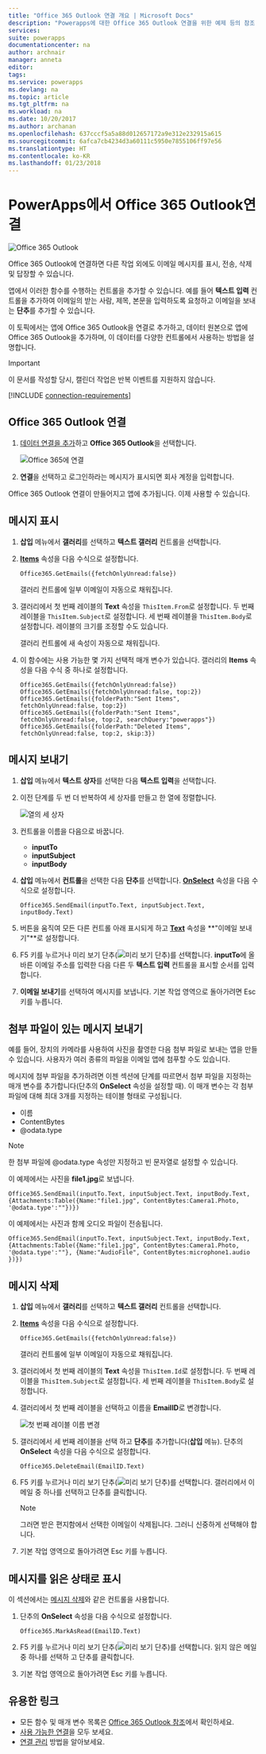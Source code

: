 ```yaml
---
title: "Office 365 Outlook 연결 개요 | Microsoft Docs"
description: "Powerapps에 대한 Office 365 Outlook 연결을 위한 예제 등의 참조 정보"
services: 
suite: powerapps
documentationcenter: na
author: archnair
manager: anneta
editor: 
tags: 
ms.service: powerapps
ms.devlang: na
ms.topic: article
ms.tgt_pltfrm: na
ms.workload: na
ms.date: 10/20/2017
ms.author: archanan
ms.openlocfilehash: 637cccf5a5a88d012657172a9e312e232915a615
ms.sourcegitcommit: 6afca7cb4234d3a60111c5950e7855106ff97e56
ms.translationtype: HT
ms.contentlocale: ko-KR
ms.lasthandoff: 01/23/2018
---
```

# <a name="connect-to-office-365-outlook-from-powerapps"></a>PowerApps에서 Office 365 Outlook연결
![Office 365 Outlook](./media/connection-office365-outlook/office365icon.png)

Office 365 Outlook에 연결하면 다른 작업 외에도 이메일 메시지를 표시, 전송, 삭제 및 답장할 수 있습니다.

앱에서 이러한 함수를 수행하는 컨트롤을 추가할 수 있습니다. 예를 들어 **텍스트 입력** 컨트롤을 추가하여 이메일의 받는 사람, 제목, 본문을 입력하도록 요청하고 이메일을 보내는 **단추**를 추가할 수 있습니다.

이 토픽에서는 앱에 Office 365 Outlook을 연결로 추가하고, 데이터 원본으로 앱에 Office 365 Outlook을 추가하며, 이 데이터를 다양한 컨트롤에서 사용하는 방법을 설명합니다.

> [!IMPORTANT]
> 이 문서를 작성할 당시, 캘린더 작업은 반복 이벤트를 지원하지 않습니다.

[!INCLUDE [connection-requirements](../includes/connection-requirements.md)]

## <a name="connect-to-office-365-outlook"></a>Office 365 Outlook 연결
1. [데이터 연결을 추가](../add-data-connection.md)하고 **Office 365 Outlook**을 선택합니다.  
   
    ![Office 365에 연결](./media/connection-office365-outlook/add-office.png)
2. **연결**을 선택하고 로그인하라는 메시지가 표시되면 회사 계정을 입력합니다.

Office 365 Outlook 연결이 만들어지고 앱에 추가됩니다. 이제 사용할 수 있습니다.

## <a name="show-messages"></a>메시지 표시
1. **삽입** 메뉴에서 **갤러리**를 선택하고 **텍스트 갤러리** 컨트롤을 선택합니다.
2. **[Items](../controls/properties-core.md)** 속성을 다음 수식으로 설정합니다.  
   
    `Office365.GetEmails({fetchOnlyUnread:false})`
   
    갤러리 컨트롤에 일부 이메일이 자동으로 채워집니다.
3. 갤러리에서 첫 번째 레이블의 **Text** 속성을 `ThisItem.From`로 설정합니다. 두 번째 레이블을 `ThisItem.Subject`로 설정합니다. 세 번째 레이블을 `ThisItem.Body`로 설정합니다. 레이블의 크기를 조정할 수도 있습니다.
   
    갤러리 컨트롤에 새 속성이 자동으로 채워집니다.
4. 이 함수에는 사용 가능한 몇 가지 선택적 매개 변수가 있습니다. 갤러리의 **Items** 속성을 다음 수식 중 하나로 설정합니다.
   
    `Office365.GetEmails({fetchOnlyUnread:false})`  
    `Office365.GetEmails({fetchOnlyUnread:false, top:2})`  
    `Office365.GetEmails({folderPath:"Sent Items", fetchOnlyUnread:false, top:2})`  
    `Office365.GetEmails({folderPath:"Sent Items", fetchOnlyUnread:false, top:2, searchQuery:"powerapps"})`  
    `Office365.GetEmails({folderPath:"Deleted Items", fetchOnlyUnread:false, top:2, skip:3})`

## <a name="send-a-message"></a>메시지 보내기
1. **삽입** 메뉴에서 **텍스트 상자**를 선택한 다음 **텍스트 입력**을 선택합니다.
2. 이전 단계를 두 번 더 반복하여 세 상자를 만들고 한 열에 정렬합니다.  
   
    ![열의 세 상자](./media/connection-office365-outlook/threetextinput.png)
3. 컨트롤을 이름을 다음으로 바꿉니다.  
   
   * **inputTo**
   * **inputSubject**
   * **inputBody**
4. **삽입** 메뉴에서 **컨트롤**을 선택한 다음 **단추**를 선택합니다. **[OnSelect](../controls/properties-core.md)** 속성을 다음 수식으로 설정합니다.  
   
    `Office365.SendEmail(inputTo.Text, inputSubject.Text, inputBody.Text)`
5. 버튼을 움직여 모든 다른 컨트롤 아래 표시되게 하고 **[Text](../controls/properties-core.md)** 속성을 **"이메일 보내기"**로 설정합니다.
6. F5 키를 누르거나 미리 보기 단추(![미리 보기 단추](./media/connection-office365-outlook/preview.png))를 선택합니다. **inputTo**에 올바른 이메일 주소를 입력한 다음 다른 두 **텍스트 입력** 컨트롤을 표시할 순서를 입력합니다.
7. **이메일 보내기**를 선택하여 메시지를 보냅니다. 기본 작업 영역으로 돌아가려면 Esc 키를 누릅니다.

## <a name="send-a-message-with-an-attachment"></a>첨부 파일이 있는 메시지 보내기
예를 들어, 장치의 카메라를 사용하여 사진을 촬영한 다음 첨부 파일로 보내는 앱을 만들 수 있습니다. 사용자가 여러 종류의 파일을 이메일 앱에 첨푸할 수도 있습니다.

메시지에 첨부 파일을 추가하려면 이젠 섹션에 단계를 따르면서 첨부 파일을 지정하는 매개 변수를 추가합니다(단추의 **OnSelect** 속성을 설정할 때). 이 매개 변수는 각 첨부 파일에 대해 최대 3개를 지정하는 테이블 형태로 구성됩니다.

* 이름
* ContentBytes
* @odata.type

> [!NOTE]
> 한 첨부 파일에 @odata.type 속성만 지정하고 빈 문자열로 설정할 수 있습니다.

이 예제에서는 사진을 **file1.jpg**로 보냅니다.

`Office365.SendEmail(inputTo.Text, inputSubject.Text, inputBody.Text, {Attachments:Table({Name:"file1.jpg", ContentBytes:Camera1.Photo, '@odata.type':""})})`

이 예제에서는 사진과 함께 오디오 파일이 전송됩니다.

`Office365.SendEmail(inputTo.Text, inputSubject.Text, inputBody.Text, {Attachments:Table({Name:"file1.jpg", ContentBytes:Camera1.Photo, '@odata.type':""}, {Name:"AudioFile", ContentBytes:microphone1.audio })})`

## <a name="delete-a-message"></a>메시지 삭제
1. **삽입** 메뉴에서 **갤러리**를 선택하고 **텍스트 갤러리** 컨트롤을 선택합니다.
2. **[Items](../controls/properties-core.md)** 속성을 다음 수식으로 설정합니다.  
   
    `Office365.GetEmails({fetchOnlyUnread:false})`
   
    갤러리 컨트롤에 일부 이메일이 자동으로 채워집니다.
3. 갤러리에서 첫 번째 레이블의 **Text** 속성을 `ThisItem.Id`로 설정합니다. 두 번째 레이블을 `ThisItem.Subject`로 설정합니다. 세 번째 레이블을 `ThisItem.Body`로 설정합니다.
4. 갤러리에서 첫 번째 레이블을 선택하고 이름을 **EmailID**로 변경합니다.
   
    ![첫 번째 레이블 이름 변경](./media/connection-office365-outlook/renameheading.png)
5. 갤러리에서 세 번째 레이블을 선택 하고 **단추**를 추가합니다(**삽입** 메뉴). 단추의 **OnSelect** 속성을 다음 수식으로 설정합니다.  
   
    `Office365.DeleteEmail(EmailID.Text)`
6. F5 키를 누르거나 미리 보기 단추(![미리 보기 단추](./media/connection-office365-outlook/preview.png))를 선택합니다. 갤러리에서 이메일 중 하나를 선택하고 단추를 클릭합니다. 
    
    > [!NOTE]
    > 그러면 받은 편지함에서 선택한 이메일이 삭제됩니다. 그러니 신중하게 선택해야 합니다.
7. 기본 작업 영역으로 돌아가려면 Esc 키를 누릅니다.

## <a name="mark-a-message-as-read"></a>메시지를 읽은 상태로 표시
이 섹션에서는 [메시지 삭제](connection-office365-outlook.md#delete-a-message)와 같은 컨트롤을 사용합니다.

1. 단추의 **OnSelect** 속성을 다음 수식으로 설정합니다.  
   
    `Office365.MarkAsRead(EmailID.Text)`
2. F5 키를 누르거나 미리 보기 단추(![미리 보기 단추](./media/connection-office365-outlook/preview.png))를 선택합니다. 읽지 않은 메일 중 하나를 선택하 고 단추를 클릭합니다.
3. 기본 작업 영역으로 돌아가려면 Esc 키를 누릅니다.

## <a name="helpful-links"></a>유용한 링크
* 모든 함수 및 매개 변수 목록은 [Office 365 Outlook 참조](https://docs.microsoft.com/en-us/connectors/office365connector/)에서 확인하세요.
* [사용 가능한 연결](../connections-list.md)을 모두 보세요.  
* [연결 관리](../add-manage-connections.md) 방법을 알아보세요.

